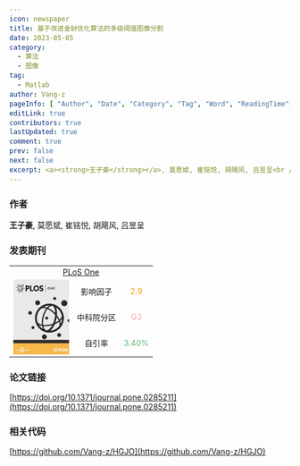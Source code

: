 ```yaml
---
icon: newspaper
title: 基于改进金豺优化算法的多级阈值图像分割
date: 2023-05-05
category:
  - 算法
  - 图像
tag:
  - Matlab
author: Vang-z
pageInfo: [ "Author", "Date", "Category", "Tag", "Word", "ReadingTime", "PageView" ]
editLink: true
contributors: true
lastUpdated: true
comment: true
prev: false
next: false
excerpt: <a><strong>王子豪</strong></a>, 莫愿斌, 崔铭悦, 胡飓风, 吕昱呈<br />本研究提出了一种改进的金豺优化算法, 称为<a>基于辅助机制的金豺优化算法(HGJO)</a>, 用于应用于航拍图像的多级阈值分割。实验结果表明，HGJO能够在基准测试集和航空影像的多级阈值分割实验中获得令人满意的结果。
---
```


### 作者

<a><strong>王子豪</strong></a>, 莫愿斌, 崔铭悦, 胡飓风, 吕昱呈

### 发表期刊

<table style="text-align: center;">
  <tr>
    <td colspan="3"><a href="https://journals.plos.org/plosone/">PLoS One</a></td>
  </tr>
  <tr>
    <td rowspan="3">
    <span style="display: flex; align-items: center;">
      <img style="position: relative; height: 134px; width: 100px;" src="./assets/images/plos%20one.jpg" />
    </span>
    </td>
    <td>影响因子</td>
    <td><span style="color: #f59e19">2.9</span></td>
  </tr>
  <tr>
    <td>中科院分区</td>
    <td><span style="color: #ffaaaa">Q3</span></td>
  </tr>
  <tr>
    <td>自引率</td>
    <td><span style="color: #5fb878">3.40%</span></td>
  </tr>
</table>

### 论文链接

[https://doi.org/10.1371/journal.pone.0285211](https://doi.org/10.1371/journal.pone.0285211)

### 相关代码

[https://github.com/Vang-z/HGJO](https://github.com/Vang-z/HGJO)
